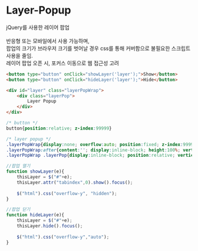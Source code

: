 # Layer-Popup
jQuery를 사용한 레이어 팝업  
<br>
반응형 또는 모바일에서 사용 가능하며,  
팝업의 크기가 브라우저 크기를 벗어날 경우 css를 통해 커버함으로 불필요한 스크립트 사용을 줄임.  
레이어 팝업 오픈 시, 포커스 이동으로 웹 접근성 고려


```html
<button type="button" onClick="showLayer('layer');">Show</button>
<button type="button" onClick="hideLayer('layer');">Hide</button>

<div id="layer" class="layerPopWrap">
	<div class="layerPop">
		Layer Popup
	</div>
</div>
```
```css
/* button */
button{position:relative; z-index:99999}

/* layer popup */
.layerPopWrap{display:none; overflow:auto; position:fixed; z-index:9999; left:0; top:0; width:100%; height:100%; text-align:center; background:rgba(0,0,0,0.5);}
.layerPopWrap:after{content:''; display:inline-block; height:100%; vertical-align:middle;}
.layerPopWrap .layerPop{display:inline-block; position:relative; vertical-align:middle; margin:50px auto; width:500px; height:300px; overflow-y:auto; text-align:left; background:#fff; transition:opacity 0.5s;}
```

```javascript
//팝업 열기
function showLayer(e){
	thisLayer = $("#"+e);
	thisLayer.attr("tabindex",0).show().focus();
	
	$("html").css("overflow-y", "hidden");
}

//팝업 닫기
function hideLayer(e){
	thisLayer = $("#"+e);
	thisLayer.hide().focus();
	
	$("html").css("overflow-y","auto");
}
```

